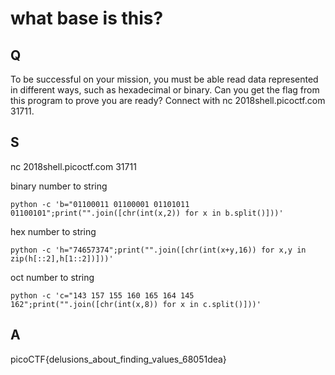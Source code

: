 
# what base is this?

## Q

To be successful on your mission, you must be able read data represented in different ways, such as hexadecimal or binary. Can you get the flag from this program to prove you are ready? Connect with nc 2018shell.picoctf.com 31711.

## S

nc 2018shell.picoctf.com 31711


binary number to string

```
python -c 'b="01100011 01100001 01101011 01100101";print("".join([chr(int(x,2)) for x in b.split()]))'
```

hex number to string
```
python -c 'h="74657374";print("".join([chr(int(x+y,16)) for x,y in zip(h[::2],h[1::2])]))'
```


oct number to string
```
python -c 'c="143 157 155 160 165 164 145 162";print("".join([chr(int(x,8)) for x in c.split()]))'
```


## A

picoCTF{delusions_about_finding_values_68051dea}
